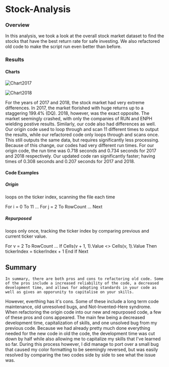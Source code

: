 # Stock-Analysis

### Overview
  In this analysis, we took a look at the overall stock market dataset to find the stocks that have the best return rate for safe investing. We also refactored old code to make the script run even better than before. 
  
### Results


#### Charts
![Chart2017](https://user-images.githubusercontent.com/119345840/207919495-afa28e17-56de-472c-829f-043efbf9c092.PNG)

![Chart2018](https://user-images.githubusercontent.com/119345840/207919575-3e39a3d2-b7ab-4108-b703-626270568243.PNG)

  For the years of 2017 and 2018, the stock market had very extreme differences. In 2017, the market florished with huge returns up to a staggering 199.4% (DQ). 2018, however, was the exact opposite. The market seemingly crashed, with only the companies of RUN and ENPH wielding postive results. Similarly, our code also had differences as well. Our origin code used to loop through and scan 11 different times to output the results, while our refactored code only loops through and scans once. This still outputs the same data, but requires significantly less processing. Because of this change, our codes had very different run times. For our origin code, the run time was 0.718 seconds and 0.734 seconds for 2017 and 2018 respectively. Our updated code ran significantly faster; having times of 0.308 seconds and 0.207 seconds for 2017 and 2018. 

#### Code Examples 

##### Origin

loops on the ticker index, scanning the file each time

For i = 0 To 11
    ...
       For j = 2 To RowCount
	...
       Next 



##### Repurposed

loops only once, tracking the ticker index by comparing previous and current ticker value.

For v = 2 To RowCount
    ...
    If Cells(v + 1, 1).Value <> Cells(v, 1).Value Then
       tickerIndex = tickerIndex + 1
    End If
Next

## Summary

	In summary, there are both pros and cons to refactoring old code. Some of the pros include a increased reliability of the code, a decreased development time, and allows for adopting standards in your code as well as gives an opporunity to capitalise on your skills.
However, everthing has it's cons. Some of these include a long term code maintenance, old unresolved bugs, and Not-Invented-Here syndrome. When refactoring the origin code into our new and repurposed code, a few of these pros and cons appeared. The main few being a decreased development time, capitalization of skills, and one unsolved bug from my previous code. Because we had already pretty much done everything needed for the new code in old the code, the development time was cut down by half while also allowing me to capitalize my skills that I've  learned so far. During this process however, I did manage to port over a small bug that caused my color formatting to be seemingly reversed, but was easily resolved by comparing the two codes side by side to see what the issue was.  
